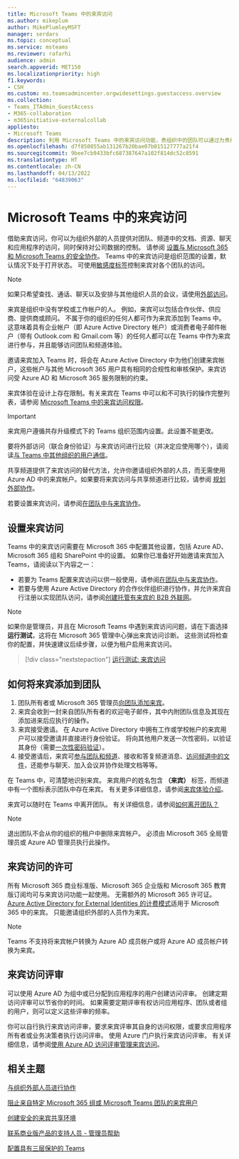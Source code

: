 ```yaml
---
title: Microsoft Teams 中的来宾访问
ms.author: mikeplum
author: MikePlumleyMSFT
manager: serdars
ms.topic: conceptual
ms.service: msteams
ms.reviewer: rafarhi
audience: admin
search.appverid: MET150
ms.localizationpriority: high
f1.keywords:
- CSH
ms.custom: ms.teamsadmincenter.orgwidesettings.guestaccess.overview
ms.collection:
- Teams_ITAdmin_GuestAccess
- M365-collaboration
- m365initiative-externalcollab
appliesto:
- Microsoft Teams
description: 利用 Microsoft Teams 中的来宾访问功能，贵组织中的团队可以通过为贵组织外的人员授予访问团队和频道的权限来与其协作。
ms.openlocfilehash: d7f850855ab131267b20bae07b015127777a21f4
ms.sourcegitcommit: 9bee7cb9433bfc687387647a102f814dc52c8591
ms.translationtype: HT
ms.contentlocale: zh-CN
ms.lasthandoff: 04/13/2022
ms.locfileid: "64839063"
---
```

# <a name="guest-access-in-microsoft-teams"></a>Microsoft Teams 中的来宾访问

借助来宾访问，你可以为组织外部的人员提供对团队、频道中的文档、资源、聊天和应用程序的访问，同时保持对公司数据的控制。 请参阅 [设置与 Microsoft 365 和 Microsoft Teams 的安全协作](/microsoft-365/solutions/setup-secure-collaboration-with-teams)。 Teams 中的来宾访问是组织范围的设置，默认情况下处于打开状态。 可使用[敏感度标签](/microsoft-365/compliance/sensitivity-labels-teams-groups-sites)控制来宾对各个团队的访问。

> [!NOTE]
> 如果只希望查找、通话、聊天以及安排与其他组织人员的会议，请使用[外部访问](manage-external-access.md)。

来宾是组织中没有学校或工作帐户的人。 例如，来宾可以包括合作伙伴、供应商、提供商或顾问。 不属于你的组织的任何人都可作为来宾添加到 Teams 中。 这意味着具有企业帐户（即 Azure Active Directory 帐户）或消费者电子邮件帐户（带有 Outlook.com 和 Gmail.com 等）的任何人都可以在 Teams 中作为来宾进行参与，并且能够访问团队和频道体验。

邀请来宾加入 Teams 时，将会在 Azure Active Directory 中为他们创建来宾帐户，这些帐户与其他 Microsoft 365 用户具有相同的合规性和审核保护。来宾访问受 Azure AD 和 Microsoft 365 服务限制的约束。

来宾体验在设计上存在限制。有关来宾在 Teams 中可以和不可执行的操作完整列表，请参阅 [Microsoft Teams 中的来宾访问权限](guest-experience.md)。

> [!IMPORTANT]
> 来宾用户遵循共存升级模式下的 Teams 组织范围内设置。此设置不能更改。

要将外部访问（联合身份验证）与来宾访问进行比较（并决定应使用哪个），请阅读[与 Teams 中其他组织的用户通信](communicate-with-users-from-other-organizations.md)。

共享频道提供了来宾访问的替代方法，允许你邀请组织外部的人员，而无需使用 Azure AD 中的来宾帐户。如果要将来宾访问与共享频道进行比较，请参阅 [规划外部协作](/microsoft-365/solutions/plan-external-collaboration)。

若要设置来宾访问，请参阅[在团队中与来宾协作](/microsoft-365/solutions/collaborate-as-team)。 

## <a name="set-up-guest-access"></a>设置来宾访问

Teams 中的来宾访问需要在 Microsoft 365 中配置其他设置，包括 Azure AD、Microsoft 365 组和 SharePoint 中的设置。 如果你已准备好开始邀请来宾加入 Teams，请阅读以下内容之一：

- 若要为 Teams 配置来宾访问以供一般使用，请参阅[在团队中与来宾协作](/microsoft-365/solutions/collaborate-as-team)。
- 若要与使用 Azure Active Directory 的合作伙伴组织进行协作，并允许来宾自行注册以实现团队访问，请参阅[创建托管有来宾的 B2B 外联网](/microsoft-365/solutions/b2b-extranet)。

> [!NOTE]
> 如果你是管理员，并且在 Microsoft Teams 中遇到来宾访问问题，请在下面选择 **运行测试**，这将在 Microsoft 365 管理中心弹出来宾访问诊断。 这些测试将检查你的配置，并快速建议后续步骤，以便为租户启用来宾访问。
>> [!div class="nextstepaction"]
>> [运行测试: 来宾访问](https://aka.ms/TeamsGuestAccessDiagDMC)

## <a name="how-a-guest-gets-added-to-a-team"></a>如何将来宾添加到团队

1. 团队所有者或 Microsoft 365 管理员[向团队添加来宾](https://support.office.com/article/add-guests-to-a-team-fccb4fa6-f864-4508-bdde-256e7384a14f)。
2. 来宾会收到一封来自团队所有者的欢迎电子邮件，其中内附团队信息及其现在添加进来后应执行的操作。
3. 来宾接受邀请。
  在 Azure Active Directory 中拥有工作或学校帐户的来宾用户可以接受邀请并直接进行身份验证。 将向其他用户发送一次性密码，以验证其身份（需要[一次性密码验证](/azure/active-directory/external-identities/one-time-passcode)）。
4. 接受邀请后，来宾可[参与团队和频道](https://support.office.com/article/df38ae23-8f85-46d3-b071-cb11b9de5499)、接收和答复频道消息、[访问频道中的文件](https://support.office.com/article/access-files-in-channels-c593c78a-27c4-4661-a598-682baa30ca7e)，还能参与聊天、加入会议并协作处理文档等等。 

在 Teams 中，可清楚地识别来宾。 来宾用户的姓名包含 **（来宾）** 标签，而频道中有一个图标表示团队中存在来宾。 有关更多详细信息，请参阅[来宾体验介绍](guest-experience.md)。
  
来宾可以随时在 Teams 中离开团队。 有关详细信息，请参阅[如何离开团队？](https://support.office.com/article/leave-a-team-e481005d-3ec6-4694-b300-375472ba4076)

> [!NOTE]
> 退出团队不会从你的组织的租户中删除来宾帐户。 必须由 Microsoft 365 全局管理员或 Azure AD 管理员执行此操作。

## <a name="licensing-for-guest-access"></a>来宾访问的许可

所有 Microsoft 365 商业标准版、Microsoft 365 企业版和 Microsoft 365 教育版订阅均可与来宾访问功能一起使用。 无需额外的 Microsoft 365 许可证。 [Azure Active Directory for External Identities 的计费模式](/azure/active-directory/b2b/licensing-guidance)适用于 Microsoft 365 中的来宾。 只能邀请组织外部的人员作为来宾。

> [!NOTE]
> Teams 不支持将来宾帐户转换为 Azure AD 成员帐户或将 Azure AD 成员帐户转换为来宾。

## <a name="guest-access-reviews"></a>来宾访问评审

可以使用 Azure AD 为组中或已分配到应用程序的用户创建访问评审。 创建定期访问评审可以节省你的时间。 如果需要定期评审有权访问应用程序、团队或者组的用户，则可以定义这些评审的频率。 

你可以自行执行来宾访问评审，要求来宾评审其自身的访问权限，或要求应用程序所有者或业务决策者执行访问评审。 使用 Azure 门户执行来宾访问评审。 有关详细信息，请参阅[使用 Azure AD 访问评审管理来宾访问](/azure/active-directory/governance/manage-guest-access-with-access-reviews)。

## <a name="related-topics"></a>相关主题

[与组织外部人员进行协作](/microsoft-365/solutions/collaborate-with-people-outside-your-organization)

[阻止来自特定 Microsoft 365 组或 Microsoft Teams 团队的来宾用户](/microsoft-365/solutions/per-group-guest-access)

[创建安全的来宾共享环境](/microsoft-365/solutions/create-secure-guest-sharing-environment)

[联系商业版产品的支持人员 - 管理员帮助](/microsoft-365/admin/contact-support-for-business-products)

[配置具有三层保护的 Teams](/microsoft-365/solutions/configure-teams-three-tiers-protection)
